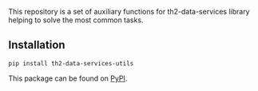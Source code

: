 This repository is a set of auxiliary functions for th2-data-services 
library helping to solve the most common tasks.

## Installation
```
pip install th2-data-services-utils
```
This package can be found on [PyPI](https://pypi.org/project/th2-data-services-utils/ "th2-data-services-utils").

